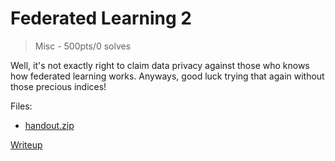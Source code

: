 # Federated Learning 2
> Misc - 500pts/0 solves

Well, it's not exactly right to claim data privacy against those who knows how federated learning works.
Anyways, good luck trying that again without those precious indices!

Files:
- [handout.zip](./src/handout.zip)

[Writeup](writeup/README.md)
